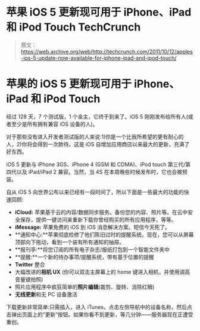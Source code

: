 # 苹果 iOS 5 更新现可用于 iPhone、iPad 和 iPod Touch TechCrunch

> 原文：<https://web.archive.org/web/http://techcrunch.com/2011/10/12/apples-ios-5-update-now-available-for-iphone-ipad-and-ipod-touch/>

# 苹果的 iOS 5 更新现可用于 iPhone、iPad 和 iPod Touch

经过 128 天，7 个测试版，1 个金主，它终于到来了。iOS 5 刚刚发布给所有人(或者至少是所有拥有兼容 iOS 设备的人)。

对于那些没有进入开发者测试版的人来说:1)你是一个比我所希望的更有耐心的人，2)你将会得到一次款待。这是 iOS 自增加应用商店以来最大的更新，充满了好东西。

iOS 5 更新与 iPhone 3GS、iPhone 4 (GSM 和 CDMA)、iPod touch 第三代/第四代以及 iPad/iPad 2 兼容。当然，当 4S 在本周晚些时候发布时，它也会被预装。

自从 iOS 5 向世界公布以来已经有一段时间了，所以下面是一些最大的功能的快速回顾:

*   **iCloud:** 苹果基于云的内容/数据同步服务。备份您的内容、照片等。在云中安全保存，提供一键访问来重新下载你曾经购买的所有应用程序，等等。
*   **iMessage:** 苹果免费的 iOS 到 iOS 消息解决方案。短信今天死了。
*   **通知中心:**苹果彻底检修了他们陈旧过时的提醒系统。现在，您可以从屏幕顶部向下拖动，看到一个装有所有通知的抽屉。
*   **报刊亭:**将您订阅的所有电子杂志/报纸打包到一个智能文件夹中
*   **提醒:**一个新的待办事项/提醒系统，带有基于位置的提醒
*   **Twitter** 整合
*   大幅改进的**相机 UX** (你可以双击主屏幕上的 home 键进入相机，并使用调高音量键拍照)
*   照片应用程序中疯狂简单的**照片编辑**(裁剪、旋转、消除红眼)
*   **无线更新**和无 PC 设备激活

下载更新非常简单:只需插入，进入 iTunes，点击左侧导航中的设备名称，然后点击弹出页面上的“更新”按钮。如果你看不到更新，等几分钟——服务器现在正遭受重创。